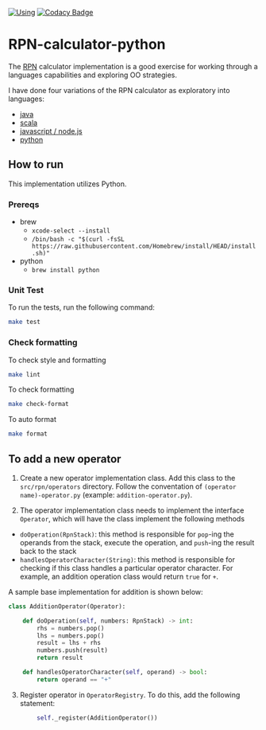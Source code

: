 [![Using](https://github.com/jasonray/RPN-calculator-python/actions/workflows/python-pyenv.yml/badge.svg)](https://github.com/jasonray/RPN-calculator-python/actions/workflows/python-pyenv.yml)
[![Codacy Badge](https://app.codacy.com/project/badge/Grade/f3d3d959fff544318d28406f7a4236d6)](https://app.codacy.com/gh/jasonray/RPN-calculator-python/dashboard?utm_source=gh&utm_medium=referral&utm_content=&utm_campaign=Badge_grade)

# RPN-calculator-python

The [RPN](http://en.wikipedia.org/wiki/Reverse_Polish_notation) calculator implementation is a good exercise for working through a languages capabilities and exploring OO strategies.

I have done four variations of the RPN calculator as exploratory into languages: 
-   [java](https://github.com/jasonray/RPN-calculator) 
-   [scala](https://github.com/jasonray/RPN-calculator-scala)
-   [javascript / node.js](https://github.com/jasonray/RPN-calculator-node)
-   [python](https://github.com/jasonray/RPN-calculator-python)

## How to run
This implementation utilizes Python.

### Prereqs
* brew
  * `xcode-select --install`
  * `/bin/bash -c "$(curl -fsSL https://raw.githubusercontent.com/Homebrew/install/HEAD/install.sh)"`
* python
  * `brew install python`

### Unit Test
To run the tests, run the following command:
``` bash
make test
```

### Check formatting
To check style and formatting
``` bash
make lint
```

To check formatting
``` bash
make check-format
```

To auto format
``` bash
make format
```


## To add a new operator
1) Create a new operator implementation class.  Add this class to the `src/rpn/operators` directory.  Follow the conventation of `(operator name)-operator.py` (example: `addition-operator.py`).

2) The operator implementation class needs to implement the interface `Operator`, which will have the class implement the following methods
-   `doOperation(RpnStack)`: this method is responsible for `pop`-ing the operands from the stack, execute the operation, and `push`-ing the result back to the stack
-   `handlesOperatorCharacter(String)`: this method is responsible for checking if this class handles a particular operator character.  For example, an addition operation class would return `true` for `+`.

A sample base implementation for addition is shown below:

``` python
class AdditionOperator(Operator):

    def doOperation(self, numbers: RpnStack) -> int:
        rhs = numbers.pop()
        lhs = numbers.pop()
        result = lhs + rhs
        numbers.push(result)
        return result

    def handlesOperatorCharacter(self, operand) -> bool:
        return operand == "+"
```

3) Register operator in `OperatorRegistry`.  To do this, add the following statement: 
``` python
        self._register(AdditionOperator())
```
